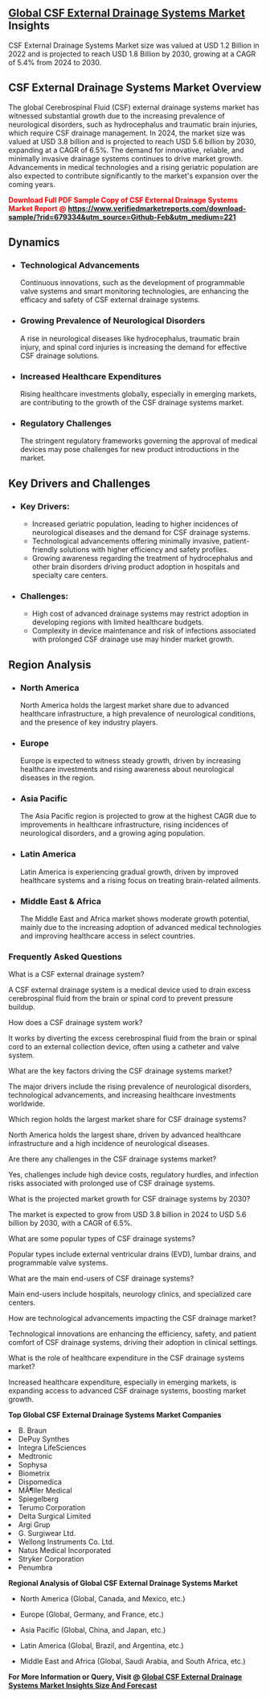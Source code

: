 <h2><a href="https://www.verifiedmarketreports.com/download-sample/?rid=679334&amp;utm_source=Github&amp;utm_medium=221" target="_blank">Global CSF External Drainage Systems Market</a> Insights</h2><p>CSF External Drainage Systems Market size was valued at USD 1.2 Billion in 2022 and is projected to reach USD 1.8 Billion by 2030, growing at a CAGR of 5.4% from 2024 to 2030.</p><p> <h2>CSF External Drainage Systems Market Overview</h2> <p>The global Cerebrospinal Fluid (CSF) external drainage systems market has witnessed substantial growth due to the increasing prevalence of neurological disorders, such as hydrocephalus and traumatic brain injuries, which require CSF drainage management. In 2024, the market size was valued at USD 3.8 billion and is projected to reach USD 5.6 billion by 2030, expanding at a CAGR of 6.5%. The demand for innovative, reliable, and minimally invasive drainage systems continues to drive market growth. Advancements in medical technologies and a rising geriatric population are also expected to contribute significantly to the market's expansion over the coming years.</p> <p><strong><p><span class=""><span style="color: #ff0000;"><strong>Download Full PDF Sample Copy of CSF External Drainage Systems Market Report</strong> @ </span><a href="https://www.verifiedmarketreports.com/download-sample/?rid=679334&amp;utm_source=Github-Feb&amp;utm_medium=221" target="_blank">https://www.verifiedmarketreports.com/download-sample/?rid=679334&amp;utm_source=Github-Feb&amp;utm_medium=221</a></span></p></strong></p> <h2>Dynamics</h2> <ul> <li><h3>Technological Advancements</h3> Continuous innovations, such as the development of programmable valve systems and smart monitoring technologies, are enhancing the efficacy and safety of CSF external drainage systems.</li> <li><h3>Growing Prevalence of Neurological Disorders</h3> A rise in neurological diseases like hydrocephalus, traumatic brain injury, and spinal cord injuries is increasing the demand for effective CSF drainage solutions.</li> <li><h3>Increased Healthcare Expenditures</h3> Rising healthcare investments globally, especially in emerging markets, are contributing to the growth of the CSF drainage systems market.</li> <li><h3>Regulatory Challenges</h3> The stringent regulatory frameworks governing the approval of medical devices may pose challenges for new product introductions in the market.</li> </ul> <h2>Key Drivers and Challenges</h2> <ul> <li><h3>Key Drivers:</h3> <ul> <li>Increased geriatric population, leading to higher incidences of neurological diseases and the demand for CSF drainage systems.</li> <li>Technological advancements offering minimally invasive, patient-friendly solutions with higher efficiency and safety profiles.</li> <li>Growing awareness regarding the treatment of hydrocephalus and other brain disorders driving product adoption in hospitals and specialty care centers.</li> </ul> </li> <li><h3>Challenges:</h3> <ul> <li>High cost of advanced drainage systems may restrict adoption in developing regions with limited healthcare budgets.</li> <li>Complexity in device maintenance and risk of infections associated with prolonged CSF drainage use may hinder market growth.</li> </ul> </li> </ul> <h2>Region Analysis</h2> <ul> <li><h3>North America</h3> North America holds the largest market share due to advanced healthcare infrastructure, a high prevalence of neurological conditions, and the presence of key industry players.</li> <li><h3>Europe</h3> Europe is expected to witness steady growth, driven by increasing healthcare investments and rising awareness about neurological diseases in the region.</li> <li><h3>Asia Pacific</h3> The Asia Pacific region is projected to grow at the highest CAGR due to improvements in healthcare infrastructure, rising incidences of neurological disorders, and a growing aging population.</li> <li><h3>Latin America</h3> Latin America is experiencing gradual growth, driven by improved healthcare systems and a rising focus on treating brain-related ailments.</li> <li><h3>Middle East & Africa</h3> The Middle East and Africa market shows moderate growth potential, mainly due to the increasing adoption of advanced medical technologies and improving healthcare access in select countries.</li> </ul> <h3>Frequently Asked Questions</h3> <p>What is a CSF external drainage system?</p> <p>A CSF external drainage system is a medical device used to drain excess cerebrospinal fluid from the brain or spinal cord to prevent pressure buildup.</p> <p>How does a CSF drainage system work?</p> <p>It works by diverting the excess cerebrospinal fluid from the brain or spinal cord to an external collection device, often using a catheter and valve system.</p> <p>What are the key factors driving the CSF drainage systems market?</p> <p>The major drivers include the rising prevalence of neurological disorders, technological advancements, and increasing healthcare investments worldwide.</p> <p>Which region holds the largest market share for CSF drainage systems?</p> <p>North America holds the largest share, driven by advanced healthcare infrastructure and a high incidence of neurological diseases.</p> <p>Are there any challenges in the CSF drainage systems market?</p> <p>Yes, challenges include high device costs, regulatory hurdles, and infection risks associated with prolonged use of CSF drainage systems.</p> <p>What is the projected market growth for CSF drainage systems by 2030?</p> <p>The market is expected to grow from USD 3.8 billion in 2024 to USD 5.6 billion by 2030, with a CAGR of 6.5%.</p> <p>What are some popular types of CSF drainage systems?</p> <p>Popular types include external ventricular drains (EVD), lumbar drains, and programmable valve systems.</p> <p>What are the main end-users of CSF drainage systems?</p> <p>Main end-users include hospitals, neurology clinics, and specialized care centers.</p> <p>How are technological advancements impacting the CSF drainage market?</p> <p>Technological innovations are enhancing the efficiency, safety, and patient comfort of CSF drainage systems, driving their adoption in clinical settings.</p> <p>What is the role of healthcare expenditure in the CSF drainage systems market?</p> <p>Increased healthcare expenditure, especially in emerging markets, is expanding access to advanced CSF drainage systems, boosting market growth.</p> </p><p><strong>Top Global CSF External Drainage Systems Market Companies</strong></p><div data-test-id=""><p><li>B. Braun</li><li> DePuy Synthes</li><li> Integra LifeSciences</li><li> Medtronic</li><li> Sophysa</li><li> Biometrix</li><li> Dispomedica</li><li> MÃ¶ller Medical</li><li> Spiegelberg</li><li> Terumo Corporation</li><li> Delta Surgical Limited</li><li> Argi Grup</li><li> G. Surgiwear Ltd.</li><li> Wellong Instruments Co. Ltd.</li><li> Natus Medical Incorporated</li><li> Stryker Corporation</li><li> Penumbra</li></p><div><strong>Regional Analysis of&nbsp;Global CSF External Drainage Systems Market</strong></div><ul><li dir="ltr"><p dir="ltr">North America&nbsp;(Global, Canada, and Mexico, etc.)</p></li><li dir="ltr"><p dir="ltr">Europe (Global, Germany, and France, etc.)</p></li><li dir="ltr"><p dir="ltr">Asia Pacific&nbsp;(Global, China, and Japan, etc.)</p></li><li dir="ltr"><p dir="ltr">Latin America&nbsp;(Global, Brazil, and Argentina, etc.)</p></li><li dir="ltr">Middle East and Africa&nbsp;(Global, Saudi Arabia, and South Africa, etc.)</li></ul><p><strong>For More Information or Query, Visit @&nbsp;</strong><strong><a href="https://www.verifiedmarketreports.com/product/csf-external-drainage-systems-market/?utm_source=Github&amp;utm_medium=221" target="_blank">Global CSF External Drainage Systems Market Insights Size And Forecast</a></strong></p></div>
